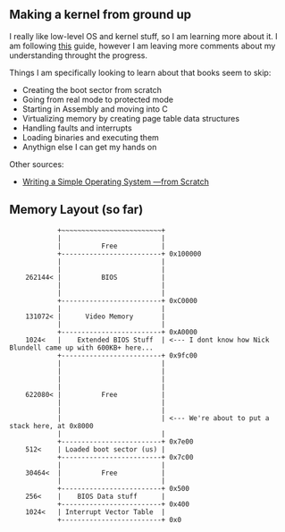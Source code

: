 ## Making a kernel from ground up

I really like low-level OS and kernel stuff, so I am learning more about it. I am following [this](https://github.com/cfenollosa/os-tutorial) guide, however I am leaving more comments about my understanding throught the progress.

Things I am specifically looking to learn about that books seem to skip:
- Creating the boot sector from scratch
- Going from real mode to protected mode
- Starting in Assembly and moving into C
- Virtualizing memory by creating page table data structures
- Handling faults and interrupts
- Loading binaries and executing them
- Anythign else I can get my hands on

Other sources:
- [Writing a Simple Operating System —from Scratch](https://www.cs.bham.ac.uk/~exr/lectures/opsys/10_11/lectures/os-dev.pdf)

Memory Layout (so far)
---
```
            +~~~~~~~~~~~~~~~~~~~~~~~~~+
            |                         |
            |          Free           |
            +-------------------------+ 0x100000
            |                         |
            |                         |
    262144< |          BIOS           |
            |                         |
            |                         |
            +-------------------------+ 0xC0000
            |                         |
    131072< |      Video Memory       |
            |                         |
            +-------------------------+ 0xA0000
    1024<   |    Extended BIOS Stuff  | <--- I dont know how Nick Blundell came up with 600KB+ here...
            +-------------------------+ 0x9fc00
            |                         |
            |                         |
            |                         |
            |                         |
    622080< |          Free           |
            |                         |
            |                         |
            |                         | <--- We're about to put a stack here, at 0x8000
            |                         |
            +-------------------------+ 0x7e00
    512<    | Loaded boot sector (us) |
            +-------------------------+ 0x7c00
            |                         |
    30464<  |          Free           |
            |                         |
            +-------------------------+ 0x500
    256<    |    BIOS Data stuff      |
            +-------------------------+ 0x400
    1024<   | Interrupt Vector Table  |
            +-------------------------+ 0x0
```